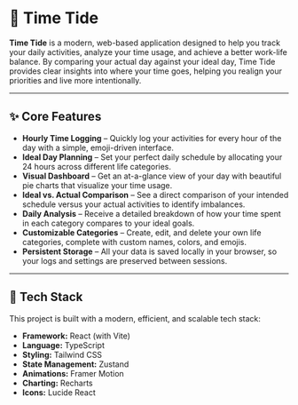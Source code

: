 # 🌊 Time Tide  

**Time Tide** is a modern, web-based application designed to help you track your daily activities, analyze your time usage, and achieve a better work-life balance. By comparing your actual day against your ideal day, Time Tide provides clear insights into where your time goes, helping you realign your priorities and live more intentionally.  

---

## ✨ Core Features  

- **Hourly Time Logging** – Quickly log your activities for every hour of the day with a simple, emoji-driven interface.  
- **Ideal Day Planning** – Set your perfect daily schedule by allocating your 24 hours across different life categories.  
- **Visual Dashboard** – Get an at-a-glance view of your day with beautiful pie charts that visualize your time usage.  
- **Ideal vs. Actual Comparison** – See a direct comparison of your intended schedule versus your actual activities to identify imbalances.  
- **Daily Analysis** – Receive a detailed breakdown of how your time spent in each category compares to your ideal goals.  
- **Customizable Categories** – Create, edit, and delete your own life categories, complete with custom names, colors, and emojis.  
- **Persistent Storage** – All your data is saved locally in your browser, so your logs and settings are preserved between sessions.  

---

## 🚀 Tech Stack  

This project is built with a modern, efficient, and scalable tech stack:  

- **Framework:** React (with Vite)  
- **Language:** TypeScript  
- **Styling:** Tailwind CSS  
- **State Management:** Zustand  
- **Animations:** Framer Motion  
- **Charting:** Recharts  
- **Icons:** Lucide React  



